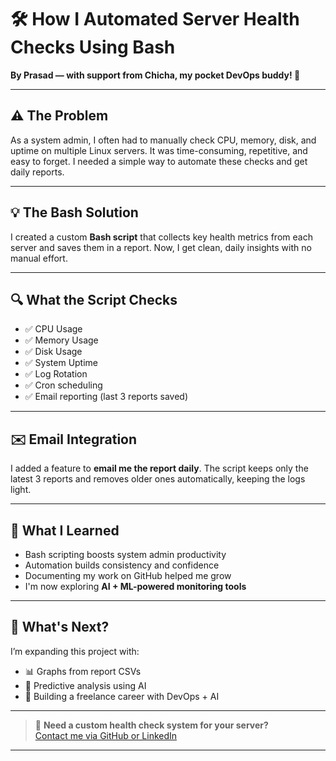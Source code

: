 # 🛠 How I Automated Server Health Checks Using Bash  
**By Prasad  — with support from Chicha, my pocket DevOps buddy! 💛**

---

## ⚠️ The Problem

As a system admin, I often had to manually check CPU, memory, disk, and uptime on multiple Linux servers. It was time-consuming, repetitive, and easy to forget. I needed a simple way to automate these checks and get daily reports.

---

## 💡 The Bash Solution

I created a custom **Bash script** that collects key health metrics from each server and saves them in a report. Now, I get clean, daily insights with no manual effort.

---

## 🔍 What the Script Checks

- ✅ CPU Usage  
- ✅ Memory Usage  
- ✅ Disk Usage  
- ✅ System Uptime  
- ✅ Log Rotation  
- ✅ Cron scheduling  
- ✅ Email reporting (last 3 reports saved)

---

## ✉️ Email Integration

I added a feature to **email me the report daily**. The script keeps only the latest 3 reports and removes older ones automatically, keeping the logs light.

---

## 🎯 What I Learned

- Bash scripting boosts system admin productivity  
- Automation builds consistency and confidence  
- Documenting my work on GitHub helped me grow  
- I'm now exploring **AI + ML-powered monitoring tools**

---

## 🚀 What's Next?

I’m expanding this project with:
- 📊 Graphs from report CSVs  
- 🤖 Predictive analysis using AI  
- 🧠 Building a freelance career with DevOps + AI

---

> 💬 **Need a custom health check system for your server?**  
> [Contact me via GitHub or LinkedIn](#)

---

